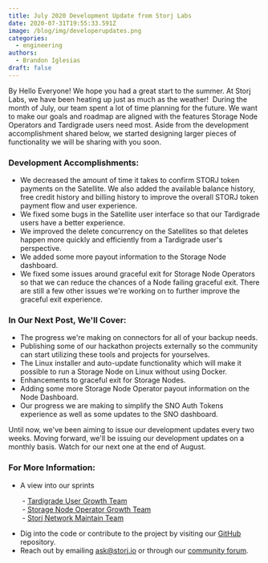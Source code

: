 ```yaml
---
title: July 2020 Development Update from Storj Labs
date: 2020-07-31T19:55:33.591Z
image: /blog/img/developerupdates.png
categories:
  - engineering
authors:
  - Brandon Iglesias
draft: false
---
```

By Hello Everyone! We hope you had a great start to the summer. At Storj Labs, we have been heating up just as much as the weather!  During the month of July, our team spent a lot of time planning for the future. We want to make our goals and roadmap are aligned with the features Storage Node Operators and Tardigrade users need most. Aside from the development accomplishment shared below, we started designing larger pieces of functionality we will be sharing with you soon.

### Development Accomplishments:

* We decreased the amount of time it takes to confirm STORJ token payments on the Satellite. We also added the available balance history, free credit history and billing history to improve the overall STORJ token payment flow and user experience.
* We fixed some bugs in the Satellite user interface so that our Tardigrade users have a better experience.
* We improved the delete concurrency on the Satellites so that deletes happen more quickly and efficiently from a Tardigrade user's perspective. 
* We added some more payout information to the Storage Node dashboard.
* We fixed some issues around graceful exit for Storage Node Operators so that we can reduce the chances of a Node failing graceful exit. There are still a few other issues we're working on to further improve the  graceful exit experience. 

### In Our Next Post, We'll Cover:

* The progress we're making on connectors for all of your backup needs.
* Publishing some of our hackathon projects externally so the community can start utilizing these tools and projects for yourselves.
* The Linux installer and auto-update functionality which will make it possible to run a Storage Node on Linux without using Docker.
* Enhancements to graceful exit for Storage Nodes.
* Adding some more Storage Node Operator payout information on the Node Dashboard.
* Our progress we are making to simplify the SNO Auth Tokens experience as well as some updates to the SNO dashboard.

Until now, we've been aiming to issue our development updates every two weeks. Moving forward, we'll be issuing our development updates on a monthly basis. Watch for our next one at the end of August.

### For More Information:

* A view into our sprints

&nbsp;&nbsp;&nbsp;&nbsp;&nbsp;&nbsp; - [Tardigrade User Growth Team](https://storjlabs.aha.io/published/70af3a68a53be05165a201b0d5fb9995?page=1) <br>  &nbsp;&nbsp;&nbsp;&nbsp;&nbsp;&nbsp; - [Storage Node Operator Growth Team](https://storjlabs.aha.io/published/f34da8a62ece8e183af5ceef0d55e82b?page=1) <br>
&nbsp;&nbsp;&nbsp;&nbsp;&nbsp;&nbsp; - [Storj Network Maintain Team](https://storjlabs.aha.io/published/56dfa608b6d83ef613bc6c4bfad96f10?page=1) <br>

* Dig into the code or contribute to the project by visiting our [GitHub](https://github.com/storj/storj) repository.
* Reach out by emailing [ask@storj.io](mailto:ask@storj.io) or through our [community forum](https://forum.storj.io).